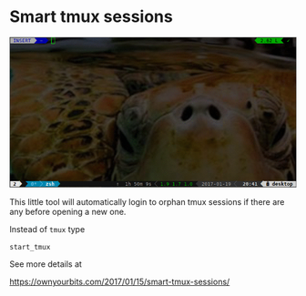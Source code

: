 # Smart tmux sessions

![example](/resources/tmux-sessions.gif)

This little tool will automatically login to orphan tmux sessions if there are any before opening a new one.

Instead of `tmux` type 

    start_tmux
    
See more details at

https://ownyourbits.com/2017/01/15/smart-tmux-sessions/
